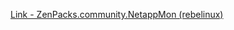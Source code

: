 [Link - ZenPacks.community.NetappMon (rebelinux)](https://github.com/rebelinux/ZenPacks.community.NetappMon)
